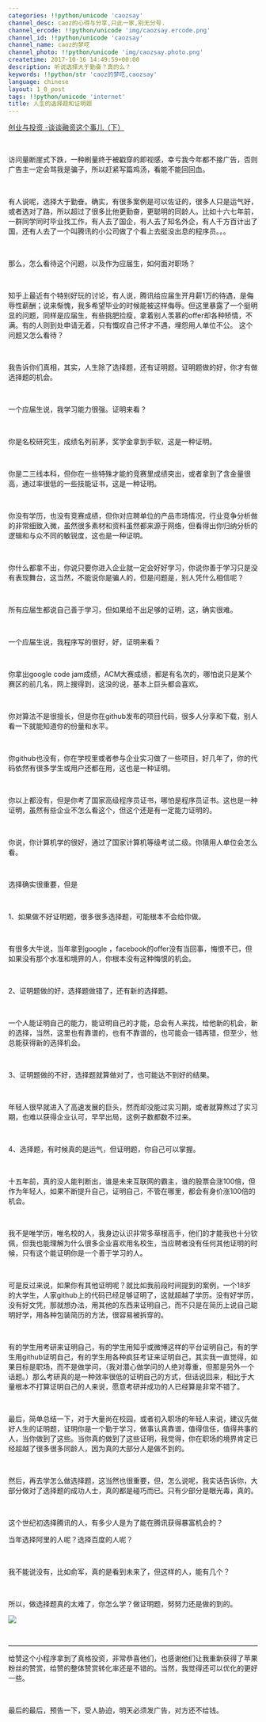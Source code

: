 ```yaml
---
categories: !!python/unicode 'caozsay'
channel_desc: caoz的心得与分享,只此一家,别无分号.
channel_ercode: !!python/unicode 'img/caozsay.ercode.png'
channel_id: !!python/unicode 'caozsay'
channel_name: caoz的梦呓
channel_photo: !!python/unicode 'img/caozsay.photo.png'
createtime: 2017-10-16 14:49:59+00:00
description: 听说选择大于勤奋？真的么？
keywords: !!python/str 'caoz的梦呓,caozsay'
language: chinese
layout: 1_0_post
tags: !!python/unicode 'internet'
title: 人生的选择题和证明题
---
```

<div class="rich_media_content" id="js_content">
<p>
<a href="http://mp.weixin.qq.com/s?__biz=MzI0MjA1Mjg2Ng==&amp;mid=2649867463&amp;idx=1&amp;sn=aeaf2dff56db6da8d4993301161dd268&amp;chksm=f1075eaac670d7bceded670aa4f3b023431882ccad5f8d302407ffd45afb61fc1b4383e4020d&amp;scene=21#wechat_redirect" target="_blank">
          创业与投资 -谈谈融资这个事儿（下）
         </a>
<br/>
</p>
<p>
<br/>
</p>
<p>
         访问量断崖式下跌，一种刷量终于被戳穿的即视感，幸亏我今年都不接广告，否则广告主一定会骂我是骗子，所以赶紧写篇鸡汤，看能不能回回血。
        </p>
<p>
<br/>
</p>
<p>
         有人说呢，选择大于勤奋。确实，有很多案例是可以佐证的，很多人只是运气好，或者选对了路，所以超过了很多比他更勤奋，更聪明的同龄人。比如十六七年前，一群同学同时毕业找工作，有人去了国企，有人去了知名外企，有人千方百计出了国，还有人去了一个叫腾讯的小公司做了个看上去挺没出息的程序员。。。
        </p>
<p>
<br/>
</p>
<p>
         那么，怎么看待这个问题，以及作为应届生，如何面对职场？
        </p>
<p>
<br/>
</p>
<p>
         知乎上最近有个特别好玩的讨论，有人说，腾讯给应届生开月薪1万的待遇，是侮辱性薪酬；说来惭愧，我多希望毕业的时候能被这样侮辱。但这里暴露了一个挺明显的问题，同样是应届生，有些挑肥捡瘦，拿着别人羡慕的offer却各种矫情，不满。有的人则到处申请无着，只有慨叹自己怀才不遇，埋怨用人单位不公。 这个问题又怎么看待？
        </p>
<p>
<br/>
</p>
<p>
         我告诉你们真相，其实，人生除了选择题，还有证明题。证明题做的好，你才有做选择题的机会。
        </p>
<p>
<br/>
</p>
<p>
         一个应届生说，我学习能力很强。证明来看？
        </p>
<p>
<br/>
</p>
<p>
         你是名校研究生，成绩名列前茅，奖学金拿到手软，这是一种证明。
        </p>
<p>
<br/>
</p>
<p>
         你是二三线本科，但你在一些特殊才能的竞赛里成绩突出，或者拿到了含金量很高，通过率很低的一些技能证书，这是一种证明。
        </p>
<p>
<br/>
</p>
<p>
         你没有学历，也没有竞赛成绩，但你对应聘单位的产品市场情况，行业竞争分析做的非常细致入微，虽然很多素材和资料虽然都来源于网络，但看得出你归纳分析的逻辑和与众不同的敏锐度，这也是一种证明。
        </p>
<p>
<br/>
</p>
<p>
         你什么都拿不出，你说只要你进入企业就一定会好好学习，你说你善于学习只是没有表现舞台，这当然，不能说你是骗人的，但是问题是，别人凭什么相信呢？
        </p>
<p>
<br/>
</p>
<p>
         所有应届生都说自己善于学习，但如果给不出足够的证明，这，确实很难。
        </p>
<p>
<br/>
</p>
<p>
         一个应届生说，我程序写的很好，好，证明来看？
        </p>
<p>
<br/>
</p>
<p>
         你拿出google code jam成绩，ACM大赛成绩，都是有名次的，哪怕说只是某个赛区的前几名，网上搜得到，这没的说，基本上巨头都会喜欢。
        </p>
<p>
<br/>
</p>
<p>
         你对算法不是很擅长，但是你在github发布的项目代码，很多人分享和下载，别人看一下就能知道你的份量和水平。
        </p>
<p>
<br/>
</p>
<p>
         你github也没有，你在学校里或者参与企业实习做了一些项目，好几年了，你的代码依然有很多学生或用户还都在用，这也是一种证明。
        </p>
<p>
<br/>
</p>
<p>
         你以上都没有，但是你考了国家高级程序员证书，哪怕是程序员证书。这也是一种证明，虽然有些企业不怎么看这个，但这个还是有一定能力证明的。
        </p>
<p>
<br/>
</p>
<p>
         你说，你计算机学的很好，通过了国家计算机等级考试二级。你猜用人单位会怎么看。
        </p>
<p>
<br/>
</p>
<p>
         选择确实很重要，但是
        </p>
<p>
<br/>
</p>
<p>
         1、如果做不好证明题，很多很多选择题，可能根本不会给你做。
        </p>
<p>
<br/>
</p>
<p>
         有很多大牛说，当年拿到google ，facebook的offer没有当回事，悔恨不已，但如果没有那个水准和境界的人，你根本没有这种悔恨的机会。
        </p>
<p>
<br/>
</p>
<p>
         2、证明题做的好，选择题做错了，还有新的选择题。
        </p>
<p>
<br/>
</p>
<p>
         一个人能证明自己的能力，能证明自己的才能，总会有人来找，给他新的机会，新的选择，当然，这里也有靠谱的，也有不靠谱的，也可能会一错再错，但至少，他总能获得新的选择机会。
        </p>
<p>
<br/>
</p>
<p>
         3、证明题做的不好，选择题就算做对了，也可能达不到好的结果。
        </p>
<p>
<br/>
</p>
<p>
         年轻人很早就进入了高速发展的巨头，然而却没能过实习期，或者就算熬过了实习期，也难以获得企业认可，早早出局，这例子数都数不过来。
        </p>
<p>
<br/>
</p>
<p>
         4、选择题，有时候真的是运气，但证明题，你自己可以掌握。
         <br/>
</p>
<p>
<br/>
</p>
<p>
         十五年前，真的没人能判断出，谁是未来互联网的霸主，谁的股票会涨100倍，但作为年轻人，如果不断提升自己，证明自己，不管在哪里，都会有身价涨100倍的机会。
        </p>
<p>
<br/>
</p>
<p>
         我不是唯学历，唯名校的人，我身边认识非常多草根高手，他们的才能我也十分钦佩，但我也能理解为什么很多企业喜欢用名校生，当应聘者没有任何其他证明的时候，只有这个能证明你是一个善于学习的人。
        </p>
<p>
<br/>
</p>
<p>
         可是反过来说，如果你有其他证明呢？就比如我前段时间提到的案例，一个18岁的大学生，人家github上的代码已经足够证明了，这就超越了学历。没有好学历，没有好文凭，那就想办法，用其他的东西来证明自己，而不只是在简历上说自己聪明好学，用各种包装简历的方法，很容易被拆穿的。
        </p>
<p>
<br/>
</p>
<p>
         有的学生用考研来证明自己，有的学生用知乎或微博这样的平台证明自己，有的学生用github证明自己，有的学生用各种疯狂考证来证明自己，其实我一直觉得，如果目标是职场，而不是做学问，（我对潜心做学问的人绝对尊重，但那是另外一个话题。）那么考研真的是一种效率很低的证明自己的方式，但话说回来，相比于大量根本不打算证明自己的人来说，愿意考研并成功的人已经算是非常不错了。
        </p>
<p>
<br/>
</p>
<p>
         最后，简单总结一下，对于大量尚在校园，或者初入职场的年轻人来说，建议先做好人生的证明题，证明你是一个勤于学习，做事认真靠谱，值得信任，值得共事的人，当你做到了这些。当你真的做到了这些证明，我觉得，你在职场的境界肯定已经超越了很多很多同龄人，因为真的大部分人是做不到的。
        </p>
<p>
<br/>
</p>
<p>
         然后，再去学怎么做选择题，这当然也很重要，但，怎么说呢，我实话告诉你，大部分做对了选择题的成功人士，真的都是碰巧而已。只有少部分是眼光毒，真的。
        </p>
<p>
<br/>
</p>
<p>
         这个世纪初选择腾讯的人，有多少人是为了能在腾讯获得暴富机会的？
        </p>
<p>
         当年选择阿里的人呢？选择百度的人呢？
        </p>
<p>
<br/>
</p>
<p>
         我不能说没有，比如俞军，真的是看到未来了，但这样的人，能有几个？
        </p>
<p>
<br/>
</p>
<p>
         所以，做选择题真的太难了，你怎么学？做证明题，努努力还是做的到的。
        </p>
<p>
<img class="" data-ratio="1.0909090909090908" data-s="300,640" data-src="" data-type="png" data-w="660" src="{{ '/img/nBKX0s8fer3WuKq98PaBcqJbk7aicR1UmRSv4SQCibBBCZRECe4wUicSXAkkmmRzK3yWTop2HWIn0rdbUvExEph7A.png' | prepend: site.img | replace: '//','/' }}"/>
</p>
<p>
<br/>
</p>
<hr/>
<p>
         给赞这个小程序拿到了真格投资，非常恭喜他们，也感谢他们让我重新获得了苹果粉丝的赞赏，给赞的整体赞赏转化率还是不错的。当然，我觉得还可以优化的更好一些。
        </p>
<p>
<br/>
</p>
<p>
         最后的最后，预告一下，受人胁迫，明天必须发广告，对方还不给钱。
        </p>
<p>
<br/>
</p>
<p>
<br/>
</p>
</div>